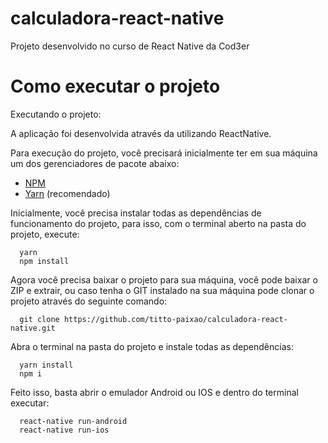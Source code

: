 # calculadora-react-native
Projeto desenvolvido no curso de React Native da Cod3er

# Como executar o projeto

<p>Executando o projeto:</p>

<p>
A aplicação foi desenvolvida através da utilizando ReactNative.
</p>

<p>Para execução do projeto, você precisará inicialmente ter em sua máquina um dos gerenciadores de pacote abaixo: </p>

- [NPM](https://www.npmjs.com/)
- [Yarn](https://yarnpkg.com/lang/en/) (recomendado)

<p>
  Inicialmente, você precisa instalar todas as dependências de funcionamento do projeto, para isso, com o terminal aberto na pasta do projeto, execute:
</p>


```
  yarn
  npm install
```

<p>
  Agora você precisa baixar o projeto para sua máquina, você pode baixar o ZIP e extrair, ou caso tenha o GIT instalado na sua máquina
  pode clonar o projeto através do seguinte comando:
</p>

```
  git clone https://github.com/titto-paixao/calculadora-react-native.git
```

<p>
  Abra o terminal na pasta do projeto e instale todas as dependências:
</p>

```
  yarn install
  npm i
```

<p>
  Feito isso, basta abrir o emulador Android ou IOS e dentro do terminal executar:
</p>

```
  react-native run-android
  react-native run-ios
```

